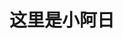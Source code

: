 ---
lang: zh-CN
home: true
title: 这里是小阿日
heroImage: /images/logo.png
actions:
  - text: 指令介绍
    link: /guide/
    type: primary
features:
  - title: 快速相应
    details: 小阿日有着出色的响应速度，有求必应
  - title: 内容丰富
    details: 小阿日多样的查询功能为您展现丰富的数据内容
  - title: 功能强大
    details: 经验丰富的开发者arily为您提供小阿日的各项功能
footer: MIT Licensed | Copyright © 2022-present Arilychan
---